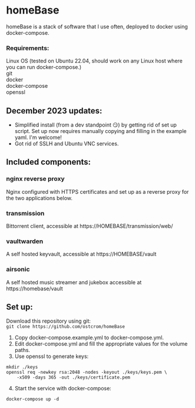 # homeBase

homeBase is a stack of software that I use often, deployed to docker using docker-compose.  
  
### Requirements:  
Linux OS (tested on Ubuntu 22.04, should work on any Linux host where you can run docker-compose.)  
git  
docker  
docker-compose  
openssl

## December 2023 updates:
- Simplified install (from a dev standpoint 😏) by getting rid of set up script. Set up now requires manually copying and filling in the example yaml. I'm welcome!
- Got rid of SSLH and Ubuntu VNC services.

## Included components:
### nginx reverse proxy
Nginx configured with HTTPS certificates and set up as a reverse proxy for the two applications below.

### transmission
Bittorrent client, accessible at https://HOMEBASE/transmission/web/

### vaultwarden
A self hosted keyvault, accessible at https://HOMEBASE/vault 

### airsonic
A self hosted music streamer and jukebox accessible at https://homebase/vault

## Set up:
Download this repository using git:  
`git clone https://github.com/ostcrom/homeBase`

1. Copy docker-compose.example.yml to docker-compose.yml.
2. Edit docker-compose.yml and fill the appropriate values for the volume paths. 
3. Use openssl to generate keys:
```
mkdir ./keys
openssl req -newkey rsa:2048 -nodes -keyout ./keys/keys.pem \
	-x509 -days 365 -out ./keys/certificate.pem
```
4. Start the service with docker-compose:
```
docker-compose up -d
```
